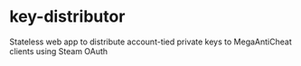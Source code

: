 # key-distributor
Stateless web app to distribute account-tied private keys to MegaAntiCheat clients using Steam OAuth
